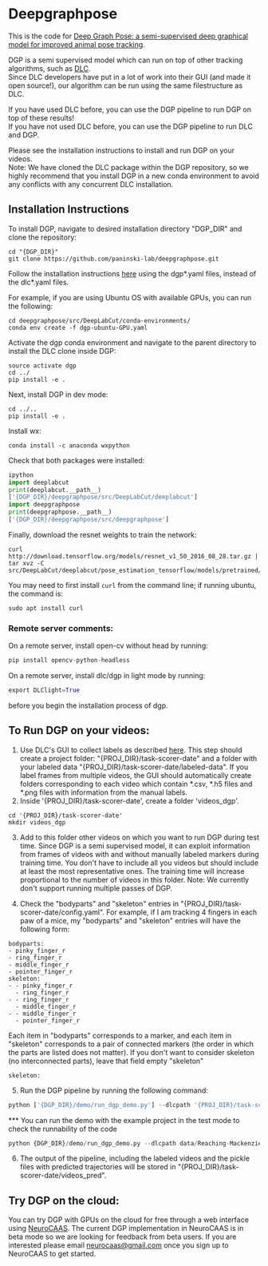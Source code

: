 # Deepgraphpose

This is the code for [Deep Graph Pose: a semi-supervised deep graphical model for improved animal pose tracking](https://www.biorxiv.org/content/10.1101/2020.08.20.259705v2). <br>

DGP is a semi supervised model which can run on top of other tracking algorithms, such as [DLC](https://www.nature.com/articles/s41593-018-0209-y).<br>
Since DLC developers have put in a lot of work into their GUI (and made it open source!), our algorithm can be run using the same filestructure as DLC.

If you have used DLC before, you can use the DGP pipeline to run DGP on top of these results! <br>
If you have not used DLC before, you can use the DGP pipeline to run DLC and DGP. <br>

Please see the installation instructions to install and run DGP on your videos. <br> 
Note: We have cloned the DLC package within the DGP repository, so we highly recommend that you install DGP in a new conda environment to avoid any conflicts with any concurrent DLC installation. <br> 


## Installation Instructions

To install DGP, navigate to desired installation directory "DGP_DIR" and clone the repository:
```
cd "{DGP_DIR}"
git clone https://github.com/paninski-lab/deepgraphpose.git
```
Follow the installation instructions [here](https://github.com/paninski-lab/deepgraphpose/tree/main/src/DeepLabCut/conda-environments) using the dgp*.yaml files, instead of the dlc*.yaml files. <br>
 
For example, if you are using Ubuntu OS with available GPUs, you can run the following:
```
cd deepgraphpose/src/DeepLabCut/conda-environments/
conda env create -f dgp-ubuntu-GPU.yaml
```
Activate the dgp conda environment and navigate to the parent directory to install the DLC clone inside DGP:
```
source activate dgp
cd ../
pip install -e .
```
Next, install DGP in dev mode:
```
cd ../..
pip install -e .
```

Install wx:
```
conda install -c anaconda wxpython
```

Check that both packages were installed:
```python
ipython
import deeplabcut 
print(deeplabcut.__path__)
['{DGP_DIR}/deepgraphpose/src/DeepLabCut/deeplabcut']
import deepgraphpose
print(deepgraphpose.__path__)
['{DGP_DIR}/deepgraphpose/src/deepgraphpose']
```
Finally, download the resnet weights to train the network:
```
curl http://download.tensorflow.org/models/resnet_v1_50_2016_08_28.tar.gz | tar xvz -C src/DeepLabCut/deeplabcut/pose_estimation_tensorflow/models/pretrained/
```
You may need to first install `curl` from the command line; if running ubuntu, the command is:
```
sudo apt install curl
```

### Remote server comments:
On a remote server, install open-cv without head by running:
```python
pip install opencv-python-headless
```

On a remote server, install dlc/dgp in light mode by running:
```python
export DLClight=True
```
before you begin the installation process of dgp.

## To Run DGP on your videos:
1. Use DLC's GUI to collect labels as described [here](https://github.com/paninski-lab/deepgraphpose/blob/main/src/DeepLabCut/docs/UseOverviewGuide.md). This step should create a project folder: "{PROJ_DIR}/task-scorer-date" and a folder with your labeled data  "{PROJ_DIR}/task-scorer-date/labeled-data". If you label frames from multiple videos, the GUI should automatically create folders corresponding to each video which contain *.csv, *.h5 files and *.png files with information from the manual labels.
2. Inside '{PROJ_DIR}/task-scorer-date', create a folder 'videos_dgp'.
```
cd '{PROJ_DIR}/task-scorer-date'
mkdir videos_dgp
```
3. Add to this folder other videos on which you want to run DGP during test time. Since DGP is a semi supervised model, it can exploit information from frames of videos with and without manually labeled markers during training time. You don't have to include all you videos but should include at least the most representative ones. The training time will increase proportional to the number of videos in this folder.
Note: We currently don't support running multiple passes of DGP.

4. Check the "bodyparts" and "skeleton" entries in "{PROJ_DIR}/task-scorer-date/config.yaml". For example, if I am tracking 4 fingers in each paw of a mice, my  "bodyparts" and "skeleton" entries will have the following form:
```
bodyparts:
- pinky_finger_r
- ring_finger_r
- middle_finger_r
- pointer_finger_r
skeleton:
- - pinky_finger_r
  - ring_finger_r
- - ring_finger_r
  - middle_finger_r
- - middle_finger_r
  - pointer_finger_r
```
Each item in "bodyparts" corresponds to a marker, and each item in "skeleton" corresponds to a pair of connected markers (the order in which the parts are listed does not matter). If you don't want to consider skeleton (no interconnected parts), leave that field empty "skeleton"

```
skeleton:

```
5. Run the DGP pipeline by running the following command:
```python
python ['{DGP_DIR}/demo/run_dgp_demo.py'] --dlcpath '{PROJ_DIR}/task-scorer-date/' --shuffle 'the shuffle to run' --dlcsnapshot 'specify the DLC snapshot if you\'ve already run DLC with location refinement'
```
*** You can run the demo with the example project in the test mode to check the runnability of the code
```python
python {DGP_DIR}/demo/run_dgp_demo.py --dlcpath data/Reaching-Mackenzie-2018-08-30 --test
```

6. The output of the pipeline, including the labeled videos and the pickle files with predicted trajectories will be stored in "{PROJ_DIR}/task-scorer-date/videos_pred".

## Try DGP on the cloud:
You can try DGP with GPUs on the cloud for free through a web interface using [NeuroCAAS](http://www.neurocaas.org). The current DGP implementation in NeuroCAAS is in beta mode so we are looking for feedback from beta users. If you are interested please email [neurocaas@gmail.com](mailto:neurocaas@gmail.com) once you sign up to NeuroCAAS to get started.




